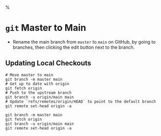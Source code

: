 %

# `git` Master to Main

- Rename the main branch from `master` to `main` on GitHub, by going to branches, then clicking the edit button next to the branch.

## Updating Local Checkouts

    # Move master to main
    git branch -m master main
    # Get up to date with origin
    git fetch origin
    # Push to the upstream branch
    git branch -u origin/main main
    # Update `refs/remotes/origin/HEAD` to point to the default branch
    git remote set-head origin -a

    git branch -m master main
    git fetch origin
    git branch -u origin/main main
    git remote set-head origin -a

